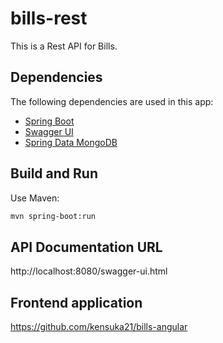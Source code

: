 # bills-rest
This is a Rest API for Bills.

## Dependencies

The following dependencies are used in this app:

* [Spring Boot](https://github.com/spring-projects/spring-boot)
* [Swagger UI](https://github.com/swagger-api/swagger-ui) 
* [Spring Data MongoDB](https://github.com/spring-projects/spring-data-mongodb)

## Build and Run

Use Maven:

```sh
mvn spring-boot:run
```

## API Documentation URL
http://localhost:8080/swagger-ui.html

## Frontend application
https://github.com/kensuka21/bills-angular

